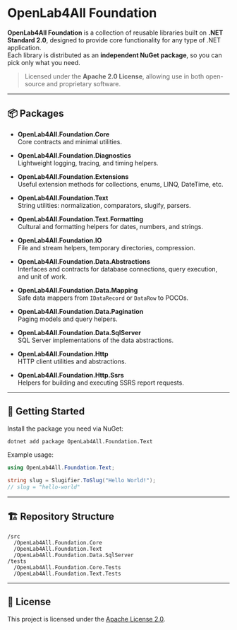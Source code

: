 # OpenLab4All Foundation

**OpenLab4All Foundation** is a collection of reusable libraries built on **.NET Standard 2.0**, designed to provide core functionality for any type of .NET application.  
Each library is distributed as an **independent NuGet package**, so you can pick only what you need.

> Licensed under the **Apache 2.0 License**, allowing use in both open-source and proprietary software.

---

## 📦 Packages

- **OpenLab4All.Foundation.Core**  
  Core contracts and minimal utilities.

- **OpenLab4All.Foundation.Diagnostics**  
  Lightweight logging, tracing, and timing helpers.

- **OpenLab4All.Foundation.Extensions**  
  Useful extension methods for collections, enums, LINQ, DateTime, etc.

- **OpenLab4All.Foundation.Text**  
  String utilities: normalization, comparators, slugify, parsers.

- **OpenLab4All.Foundation.Text.Formatting**  
  Cultural and formatting helpers for dates, numbers, and strings.

- **OpenLab4All.Foundation.IO**  
  File and stream helpers, temporary directories, compression.

- **OpenLab4All.Foundation.Data.Abstractions**  
  Interfaces and contracts for database connections, query execution, and unit of work.

- **OpenLab4All.Foundation.Data.Mapping**  
  Safe data mappers from `IDataRecord` or `DataRow` to POCOs.

- **OpenLab4All.Foundation.Data.Pagination**  
  Paging models and query helpers.

- **OpenLab4All.Foundation.Data.SqlServer**  
  SQL Server implementations of the data abstractions.

- **OpenLab4All.Foundation.Http**  
  HTTP client utilities and abstractions.

- **OpenLab4All.Foundation.Http.Ssrs**  
  Helpers for building and executing SSRS report requests.

---

## 🚀 Getting Started

Install the package you need via NuGet:

```bash
dotnet add package OpenLab4All.Foundation.Text
```

Example usage:

```csharp
using OpenLab4All.Foundation.Text;

string slug = Slugifier.ToSlug("Hello World!");
// slug = "hello-world"
```

---

## 🏗️ Repository Structure

```
/src
  /OpenLab4All.Foundation.Core
  /OpenLab4All.Foundation.Text
  /OpenLab4All.Foundation.Data.SqlServer
/tests
  /OpenLab4All.Foundation.Core.Tests
  /OpenLab4All.Foundation.Text.Tests
```

---

## 📖 License

This project is licensed under the [Apache License 2.0](LICENSE).
